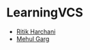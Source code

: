 # LearningVCS

- [Ritik Harchani](https://github.com/harchani-ritik)
- [Mehul Garg](https://github.com/mehul-garg)

